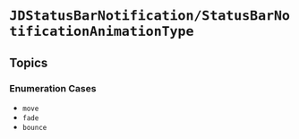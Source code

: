 # ``JDStatusBarNotification/StatusBarNotificationAnimationType``

## Topics

### Enumeration Cases

- ``move``
- ``fade``
- ``bounce``
